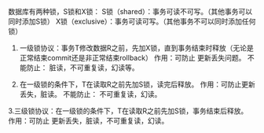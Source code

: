 数据库有两种锁，S锁和X锁：
S锁（shared）：事务可读不可写。（其他事务可以同时添加S锁）
X锁（exclusive）：事务可读可写。（其他事务不可以同时添加任何锁）

1. 一级锁协议：事务T修改数据R之前，先加X锁，直到事务结束时释放（无论是正常结束commit还是非正常结束rollback）
作用：可防止 更新丢失问题。
不能防止： 脏读，不可重复读，幻读等。

2. 在一级锁的条件下，T在读取R之前先加S锁，读完后释放。
作用：可防止更新丢失，脏读。
不能防止： 不可重复读，幻读。

3.三级锁协议：在一级锁的条件下，T在读取R之前先加S锁，事务结束后释放。
作用：可防止 更新丢失，脏读，不可重复读，幻读。
